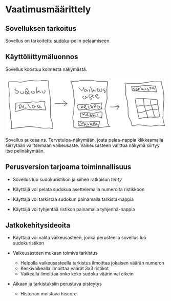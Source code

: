 # Vaatimusmäärittely

## Sovelluksen tarkoitus

Sovellus on tarkoitettu [sudoku](https://en.wikipedia.org/wiki/Sudoku)-pelin pelaamiseen.

## Käyttöliittymäluonnos

Sovellus koostuu kolmesta näkymästä.

![Sudokusovelluksen käyttöliittymä](sudoku-kayttoliittyma.png)

Sovellus aukeaa ns. Tervetuloa-näkymään, josta pelaa-nappia klikkaamalla siirrytään valitsemaan vaikeusaste. Vaikeusasteen valittua näkymä siirtyy itse pelinäkymään.

## Perusversion tarjoama toiminnallisuus 

* Sovellus luo sudokuristikon ja siihen ratkaisun *tehty*

* Käyttäjä voi pelata sudokua asettelemalla numeroita ristikkoon

* Käyttäjä voi tarkistaa sudokun painamalla tarkista-nappia

* Käyttäjä voi tyhjentää ristikon painamalla tyhjennä-nappia

## Jatkokehitysideoita

* Käyttäjä voi valita vaikeusasteen, jonka perusteella sovellus luo sudokuristikon

* Vaikeusasteen mukaan toimiva tarkistus
  * Helpolla vaikeusasteella tarkistus ilmoittaa jokaisen väärän numeron
  * Keskivaikealla ilmoittaa väärät 3x3 ristikot
  * Vaikealla ilmoittaa onko koko sudoku väärin vai oikein
  
* Aikaan ja tarkistuksiin perustuva pisteytys
  * Historian muistava hiscore
